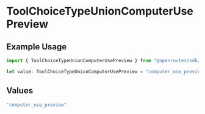 # ToolChoiceTypeUnionComputerUsePreview

## Example Usage

```typescript
import { ToolChoiceTypeUnionComputerUsePreview } from "@openrouter/sdk/models";

let value: ToolChoiceTypeUnionComputerUsePreview = "computer_use_preview";
```

## Values

```typescript
"computer_use_preview"
```